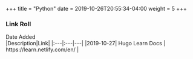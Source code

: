+++
title = "Python"
date = 2019-10-26T20:55:34-04:00
weight = 5
+++

### Link Roll


<div style="width:95px">Date Added</div>|Description|Link|
|:---|:---|---|
|2019-10-27| Hugo Learn Docs | https://learn.netlify.com/en/ |